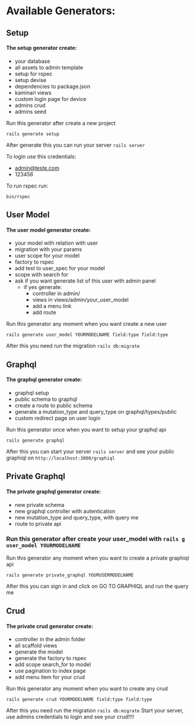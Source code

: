 # Available Generators:

## Setup
#### The setup generator create:
* your database
* all assets to admin template
* setup for rspec
* setup devise
* dependencies to package.json
* kaminari views
* custom login page for device
* admins crud
* admins seed

Run this generator after create a new project
```
rails generate setup
```

After generate this you can run your server `rails server`

To login use this credentials:
* admin@teste.com
* 123456

To run rspec run:
```
bin/rspec
```

## User Model
#### The user model generator create:
* your model with relation with user
* migration with your params
* user scope for your model
* factory to rspec
* add test to user_spec for your model
* scope with search for
* ask if you want generate list of this user with admin panel
    * if yes generate:
        * controller in admin/
        * views in views/admin/your_user_model
        * add a menu link
        * add route

Run this generator any moment when you want create a new user
```
rails generate user_model YOURMODELNAME field:type field:type
```
After this you need run the migration `rails db:migrate`

## Graphql
#### The graphql generator create:
* graphql setup
* public schema to graphql
* create a route to public schema
* generate a mutation_type and query_type on graphql/types/public
* custom redirect page on user login

Run this generator once when you want to setup your graphql api
```
rails generate graphql
```

After this you can start your server `rails server`
and see your public graphiql on `http://localhost:3000/graphiql`

## Private Graphql
#### The private graphql generator create:
* new private schema
* new graphql controller with autentication
* new mutation_type and query_type, with query me
* route to private api

### Run this generator after create your user_model with `rails g user_model YOURMODELNAME`

Run this generator any moment when you want to create a private graphiql api
```
rails generate private_graphql YOURUSERMODELNAME
```
After this you can sign in and click on GO TO GRAPHIQL and run the query me

## Crud
#### The private crud generator create:
* controller in the admin folder
* all scaffold views
* generate the model
* generate the factory to rspec
* add scope search_for to model
* use pagination to index page
* add menu item for your crud

Run this generator any moment when you want to create any crud
```
rails generate crud YOURMODELNAME field:type field:type
```
After this you need run the migration `rails db:migrate`
Start your server, use admins credentials to login and see your crud!!!!